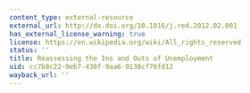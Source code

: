 ```yaml
---
content_type: external-resource
external_url: http://dx.doi.org/10.1016/j.red.2012.02.001
has_external_license_warning: true
license: https://en.wikipedia.org/wiki/All_rights_reserved
status: ''
title: Reassessing the Ins and Outs of Unemployment
uid: cc7b8c22-9eb7-438f-9aa6-9138cf76fd12
wayback_url: ''
---
```

